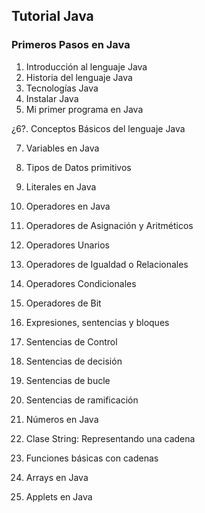 


## Tutorial Java


### Primeros Pasos en Java

1. Introducción al lenguaje Java
2. Historia del lenguaje Java
3. Tecnologías Java
4. Instalar Java
5. Mi primer programa en Java

¿6?. Conceptos Básicos del lenguaje Java

7. Variables en Java
8. Tipos de Datos primitivos
9. Literales en Java

10. Operadores en Java
  1. Operadores de Asignación y Aritméticos
  2. Operadores Unarios
  3. Operadores de Igualdad o Relacionales
  4. Operadores Condicionales
  5. Operadores de Bit

11. Expresiones, sentencias y bloques
12. Sentencias de Control
  1. Sentencias de decisión
  2. Sentencias de bucle
  3. Sentencias de ramificación

13. Números en Java
14. Clase String: Representando una cadena
  1. Funciones básicas con cadenas
15. Arrays en Java
16. Applets en Java
